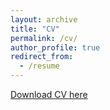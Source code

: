 ```yaml
---
layout: archive
title: "CV"
permalink: /cv/
author_profile: true
redirect_from:
  - /resume
---
```


[Download CV here](/assets/files/CurrentCV.pdf)
